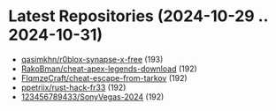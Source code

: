 # Latest Repositories (2024-10-29 .. 2024-10-31)

- [qasimkhn/r0blox-synapse-x-free](https://github.com/qasimkhn/r0blox-synapse-x-free) (193)
- [RakoBman/cheat-apex-legends-download](https://github.com/RakoBman/cheat-apex-legends-download) (192)
- [FlqmzeCraft/cheat-escape-from-tarkov](https://github.com/FlqmzeCraft/cheat-escape-from-tarkov) (192)
- [ppetriix/rust-hack-fr33](https://github.com/ppetriix/rust-hack-fr33) (192)
- [123456789433/SonyVegas-2024](https://github.com/123456789433/SonyVegas-2024) (192)
